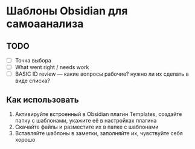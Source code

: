 # Шаблоны Obsidian для самоаанализа

## TODO

- [ ] Точка выбора
- [ ] What went right / needs work
- [ ] BASIC ID review — какие вопросы рабочие? нужно ли их сделать в виде списка?

## Как использовать

1. Активируйте встроенный в Obsidian плагин Templates, создайте папку с шаблонами, укажите её в настройках плагина
2. Скачайте файлы и разместите их в папке с шаблонами
3. Вставляйте шаблоны в заметки, заполняйте их, чувствуйте себя хорошо
